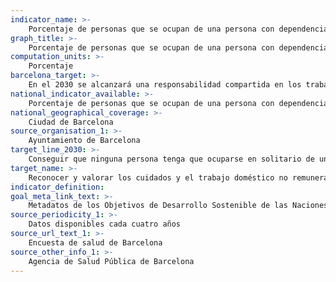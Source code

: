 ```yaml
---
indicator_name: >-
    Porcentaje de personas que se ocupan de una persona con dependencia sin ningún apoyo
graph_title: >-
    Porcentaje de personas que se ocupan de una persona con dependencia sin ningún apoyo
computation_units: >-
    Porcentaje
barcelona_target: >-
    En el 2030 se alcanzará una responsabilidad compartida en los trabajos del hogar y de cuidados, tanto dentro de las familias como entre familias, empresas y Administración pública
national_indicator_available: >-
    Porcentaje de personas que se ocupan de una persona con dependencia sin ningún apoyo
national_geographical_coverage: >-
    Ciudad de Barcelona
source_organisation_1: >-
    Ayuntamiento de Barcelona
target_line_2030: >-
    Conseguir que ninguna persona tenga que ocuparse en solitario de una persona mayor o discapacitada con necesidad de cuidados. Valor hito 2030: 0,0%
target_name: >-
    Reconocer y valorar los cuidados y el trabajo doméstico no remunerados, mediante la prestación de servicios públicos, la provisión de infraestructuras y la formulación de políticas de protección social, así como mediante la promoción de la responsabilidad compartida en el hogar y la familia, según proceda en cada país
indicator_definition:
goal_meta_link_text: >-
    Metadatos de los Objetivos de Desarrollo Sostenible de las Naciones Unidas (pdf 894kB)
source_periodicity_1: >-
    Datos disponibles cada cuatro años
source_url_text_1: >-
    Encuesta de salud de Barcelona 
source_other_info_1: >-
    Agencia de Salud Pública de Barcelona
---
```

